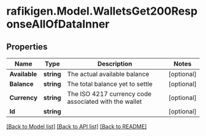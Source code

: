 # rafikigen.Model.WalletsGet200ResponseAllOfDataInner

## Properties

Name | Type | Description | Notes
------------ | ------------- | ------------- | -------------
**Available** | **string** | The actual available balance | [optional] 
**Balance** | **string** | The total balance yet to settle | [optional] 
**Currency** | **string** | The ISO 4217 currency code associated with the wallet | [optional] 
**Id** | **string** |  | [optional] 

[[Back to Model list]](../README.md#documentation-for-models) [[Back to API list]](../README.md#documentation-for-api-endpoints) [[Back to README]](../README.md)

